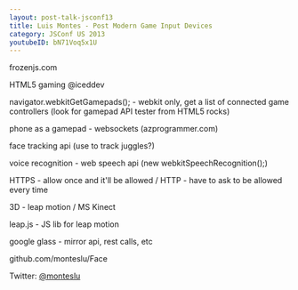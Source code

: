 ```yaml
---
layout: post-talk-jsconf13
title: Luis Montes - Post Modern Game Input Devices
category: JSConf US 2013
youtubeID: bN71Voq5x1U
---
```


frozenjs.com

HTML5 gaming
@iceddev

navigator.webkitGetGamepads(); - webkit only, get a list of connected game
controllers
(look for gamepad API tester from HTML5 rocks)

phone as a gamepad - websockets (azprogrammer.com)

face tracking api (use to track juggles?)

voice recognition - web speech api (new webkitSpeechRecognition();)

HTTPS - allow once and it'll be allowed / HTTP - have to ask to be allowed
every time

3D - leap motion / MS Kinect

leap.js - JS lib for leap motion

google glass - mirror api, rest calls, etc

github.com/monteslu/Face

Twitter: [@monteslu](http://twitter.com/monteslu)
